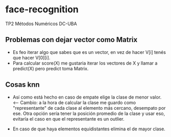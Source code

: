 # face-recognition

TP2 Métodos Numéricos DC-UBA

## Problemas con dejar vector como Matrix

* Es feo iterar algo que sabes que es un vector, en vez de hacer V[i] tenés que hacer V[0][i].
* Para calcular score(X) me gustaria iterar los vectores de X y llamar a predict(X) pero predict toma Matrix.  

## Cosas knn

* Así como está hecho en caso de empate elige la clase de menor valor. <-- Cambio: a la hora de calcular la clase me guardo como "representante" de cada clase al elemento más cercano, desempato por ese. Otra opción sería tener la posición promedio de la clase y usar eso, evitaría el caso en que el representante es un outlier.

* En caso de que haya elementos equidistantes elimina el de mayor clase.
